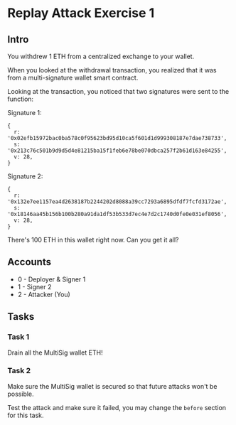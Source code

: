 # Replay Attack Exercise 1

## Intro

You withdrew 1 ETH from a centralized exchange to your wallet.

When you looked at the withdrawal transaction, you realized that it was from a multi-signature wallet smart contract.

Looking at the transaction, you noticed that two signatures were sent to the function:

Signature 1: 
```
{
  r: '0x02efb15972bac0ba578c0f95623bd95d10ca5f601d1d999308187e7dae738733',
  s: '0x213c76c501b9d9d5d4e81215ba15f1feb6e78be070dbca257f2b61d163e84255',
  v: 28,
}
```

Signature 2:
```
{
  r: '0x132e7ee1157ea4d2638187b2244202d8088a39cc7293a6895dfdf7fcfd3172ae',
  s: '0x18146aa45b156b100b280a91da1df53b533d7ec4e7d2c1740d0fe0e031ef8056',
  v: 28,
}
```

There's 100 ETH in this wallet right now. Can you get it all?

## Accounts
* 0 - Deployer & Signer 1
* 1 - Signer 2
* 2 - Attacker (You)

## Tasks

### Task 1
Drain all the MultiSig wallet ETH!

### Task 2
Make sure the MultiSig wallet is secured so that future attacks won't be possible.

Test the attack and make sure it failed, you may change the `before` section for this task.